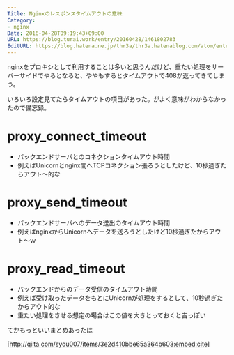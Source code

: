 ```yaml
---
Title: Nginxのレスポンスタイムアウトの意味
Category:
- nginx
Date: 2016-04-28T09:19:43+09:00
URL: https://blog.turai.work/entry/20160428/1461802783
EditURL: https://blog.hatena.ne.jp/thr3a/thr3a.hatenablog.com/atom/entry/6653812171393389379
---
```


nginxをプロキシとして利用することは多いと思うんだけど、重たい処理をサーバーサイドでやるとなると、ややもするとタイムアウトで408が返ってきてしまう。

いろいろ設定見てたらタイムアウトの項目があった。がよく意味がわからなかったので備忘録。

# proxy_connect_timeout

- バックエンドサーバとのコネクションタイムアウト時間
- 例えばUnicornとnginx間へTCPコネクション張ろうとしたけど、10秒過ぎたらアウト〜的な

# proxy_send_timeout

- バックエンドサーバへのデータ送出のタイムアウト時間
- 例えばnginxからUnicornへデータを送ろうとしたけど10秒過ぎたからアウト〜ｗ

# proxy_read_timeout

- バックエンドからのデータ受信のタイムアウト時間
- 例えば受け取ったデータをもとにUnicornが処理をするとして、10秒過ぎたからアウト的な
- 重たい処理をさせる想定の場合はこの値を大きとっておくと吉っぽい

てかもっといいまとめあったは

[http://qiita.com/syou007/items/3e2d410bbe65a364b603:embed:cite]


